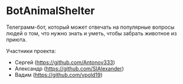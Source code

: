 # BotAnimalShelter

Телеграмм-бот, который может отвечать на популярные вопросы людей о том,
что нужно знать и уметь, чтобы забрать животное из приюта.

Участники проекта: 
- Сергей (https://github.com/Antonov333)
- Александр (https://github.com/SIAlexander)
- Вадим (https://github.com/vpold19)
